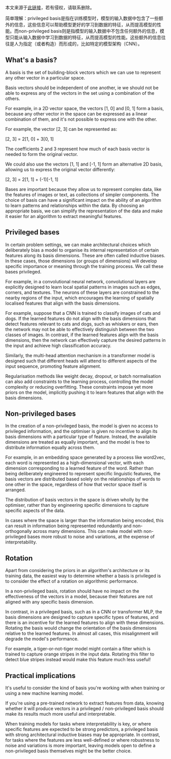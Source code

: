 本文来源于[此链接](https://harrisonpim.com/blog/privileged-vs-non-privileged-bases-in-machine-learning)，若有侵权，请联系删除。

简单理解：privileged basis是指在训练模型时，模型的输入数据中包含了一些额外的信息，这些信息可以帮助模型更好的学习到数据的特征，从而提高模型的性能。而non-privileged basis则是指模型的输入数据中不包含任何额外的信息，模型只能从输入数据中学习到数据的特征，从而提高模型的性能。这些额外的信息往往是人为指定（或者构造）而形成的，比如特定的模型架构（CNN）。

## What's a basis?
A basis is the set of building-block vectors which we can use to represent any other vector in a particular space.

Basis vectors should be independent of one another, ie we should not be able to express any of the vectors in the set using a combination of the others.

For example, in a 2D vector space, the vectors [1, 0] and [0, 1] form a basis, because any other vector in the space can be expressed as a linear combination of them, and it's not possible to express one with the other.

For example, the vector [2, 3] can be represented as:

[2, 3] = 2[1, 0] + 3[0, 1]

The coefficients 2 and 3 represent how much of each basis vector is needed to form the original vector.

We could also use the vectors [1, 1] and [-1, 1] form an alternative 2D basis, allowing us to express the original vector differently:

[2, 3] = 2[1, 1] + (-1)[-1, 1]

Bases are important because they allow us to represent complex data, like the features of images or text, as collections of simpler components. The choice of basis can have a significant impact on the ability of an algorithm to learn patterns and relationships within the data. By choosing an appropriate basis, we can simplify the representation of the data and make it easier for an algorithm to extract meaningful features.

## Privileged bases
In certain problem settings, we can make architectural choices which deliberately bias a model to organise its internal representation of certain features along its basis dimensions. These are often called inductive biases. In these cases, those dimensions (or groups of dimensions) will develop specific importance or meaning through the training process. We call these bases privileged.

For example, in a convolutional neural network, convolutional layers are explicitly designed to learn local spatial patterns in images such as edges, corners, and textures. The neurons of these layers are constrained to the nearby regions of the input, which encourages the learning of spatially localised features that align with the basis dimensions.

For example, suppose that a CNN is trained to classify images of cats and dogs. If the learned features do not align with the basis dimensions that detect features relevant to cats and dogs, such as whiskers or ears, then the network may not be able to effectively distinguish between the two classes of images. In contrast, if the learned features align with the basis dimensions, then the network can effectively capture the desired patterns in the input and achieve high classification accuracy.

Similarly, the multi-head attention mechanism in a transformer model is designed such that different heads will attend to different aspects of the input sequence, promoting feature alignment.

Regularisation methods like weight decay, dropout, or batch normalisation can also add constraints to the learning process, controlling the model complexity or reducing overfitting. These constraints impose yet more priors on the model, implicitly pushing it to learn features that align with the basis dimensions.

## Non-privileged bases
In the creation of a non-privileged basis, the model is given no access to privileged information, and the optimiser is given no incentive to align its basis dimensions with a particular type of feature. Instead, the available dimensions are treated as equally important, and the model is free to distribute information equally across them.

For example, in an embedding space generated by a process like word2vec, each word is represented as a high-dimensional vector, with each dimension corresponding to a learned feature of the word. Rather than being deliberately engineered to represent specific linguistic features, the basis vectors are distributed based solely on the relationships of words to one other in the space, regardless of how that vector space itself is arranged.

The distribution of basis vectors in the space is driven wholly by the optimiser, rather than by engineering specific dimensions to capture specific aspects of the data.

In cases where the space is larger than the information being encoded, this can result in information being represented redundantly and non-orthogonally across many dimensions. This can make model with non-privileged bases more robust to noise and variations, at the expense of interpretability.

## Rotation
Apart from considering the priors in an algorithm's architecture or its training data, the easiest way to determine whether a basis is privileged is to consider the effect of a rotation on algorithmic performance.

In a non-privileged basis, rotation should have no impact on the effectiveness of the vectors in a model, because their features are not aligned with any specific basis dimension.

In contrast, in a privileged basis, such as in a CNN or transformer MLP, the basis dimensions are designed to capture specific types of features, and there is an incentive for the learned features to align with these dimensions. Rotating the basis would change the orientation of the basis dimensions relative to the learned features. In almost all cases, this misalignment will degrade the model's performance.

For example, a tiger-or-not-tiger model might contain a filter which is trained to capture orange stripes in the input data. Rotating this filter to detect blue stripes instead would make this feature much less useful!

## Practical implications
It's useful to consider the kind of basis you're working with when training or using a new machine learning model.

If you're using a pre-trained network to extract features from data, knowing whether it will produce vectors in a privileged / non-privileged basis should make its results much more useful and interpretable.

When training models for tasks where interpretability is key, or where specific features are expected to be strong predictors, a privileged basis with strong architectural inductive biases may be appropriate. In contrast, for tasks where the features are less well-defined or where robustness to noise and variations is more important, leaving models open to define a non-privileged basis themselves might be the better choice.